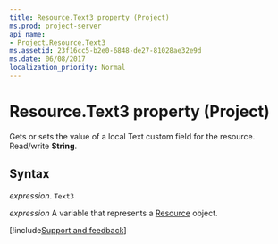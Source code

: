 ```yaml
---
title: Resource.Text3 property (Project)
ms.prod: project-server
api_name:
- Project.Resource.Text3
ms.assetid: 23f16cc5-b2e0-6848-de27-81028ae32e9d
ms.date: 06/08/2017
localization_priority: Normal
---
```



# Resource.Text3 property (Project)

Gets or sets the value of a local Text custom field for the resource. Read/write  **String**.


## Syntax

_expression_. `Text3`

_expression_ A variable that represents a [Resource](./Project.Resource.md) object.

[!include[Support and feedback](~/includes/feedback-boilerplate.md)]